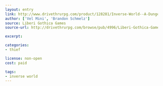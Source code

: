 ```yaml
---
layout: entry
link: http://www.drivethrurpg.com/product/128281/Inverse-World--A-Dungeon-World-Supplement
author: ['Vel Mini', 'Brandon Schmelz']
source: Liberi Gothica Games
source-url: http://drivethrurpg.com/browse/pub/4996/Liberi-Gothica-Games

excerpt:

categories:
- thief

license: non-open
cost: paid

tags:
- inverse world
---
```


